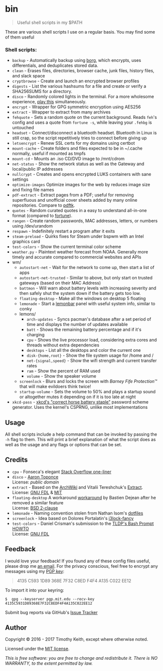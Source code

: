 # bin
> Useful shell scripts in my $PATH

These are various shell scripts I use on a regular basis. You may find some of 
them useful

### Shell scripts:
* `backup` - Automatically backup using [borg](https://borgbackup.readthedocs.io/en/stable/), 
  which encrypts, uses differentials, and deduplicates stored data. 
* `clean` - Erases files, directories, browser cache, junk files, history files, 
   and slack space
* `cryptbrowse` - Create and launch an encrypted browser profiles
* `digests` - List the various hashsums for a file and create or verify a 
  SHA256SUMS for a directory.
* `disco` - Randomly colored lights in the terminal. For a more wholesome 
   experience, [play this](https://www.youtube.com/watch?v=A_sY2rjxq6M) 
   simultaneously. 
* `encrypt` - Wrapper for GPG symmetric encryption using AES256
* `extract` - Wrapper to extract from many archives
* `fehquote` - Sets a random quote on the current background. Reads `feh`'s 
  config and uses a quote from `fortune -s`, while leaving your `.fehbg` is 
  untouched
* `headset` - Connect/disconnect a bluetooth headset. Bluetooth in Linux is 
  still crap, so the script repetitively tries to connect before giving up
* `letsencrypt` - Renew SSL certs for my domains using certbot
* `mount-cache` - Create folders and files expected to be in ~/.cache normally, 
   useful if mounted as tmpfs
* `mount-cd` - Mounts an .iso CD/DVD image to /mnt/cdrom
* `net-status` - Show the network status as well as the Gateway and local/public 
  IP addresses
* `nullcrypt` - Creates and opens encrypted LUKS containers with sane settings
* `optimize-images` Optimize images for the web by reduces image size and fixing 
   file names
* `pdf-extract` - Extract pages from a PDF; useful for removing superfluous and 
  unofficial cover sheets added by many online repositories. Compare to 
  [pdftk](https://linux.die.net/man/1/pdftk).
* `quotes` - Random curated quotes in a easy to understand all-in-one format (compared to [fortune](https://en.wikipedia.org/wiki/Fortune_%28Unix%29)). 
* `rangen` - Create random passwords, MAC addresses, letters, or numbers using 
  /dev/urandom
* `respawn` - Indefinitely restart a program after it exits
* `steam-preload` - Quirks fixes for Steam under bspwm with an Intel graphics card 
* `test-colors` - Show the current terminal color scheme 
* `weather.py` - Plaintext weather forecast from NOAA. Generally more timely and 
  accurate compared to commercial websites and APIs
* wm/
    * `autostart-net` - Wait for the network to come up, then start a list of 
      apps 
    * `autostart-net-trusted` - Similar to above, but only start on trusted 
      gateways (based on their MAC Address)
    * `battmon` - Will warn about battery levels with increasing severity and 
      then safely shut the system down if the battery gets too low.
    * `floating-desktop` - Make all the windows on desktop 5 floating 
    * `lemonade` - Start a [lemonbar](https://github.com/LemonBoy/bar) panel 
      with useful system info, similar to conky
    * lemons/
        * `arch-updates` - Syncs pacman's database after a set period of time 
          and displays the number of updates available
        * `batt` - Shows the remaining battery percentage and if it's charging
        * `cpu` - Shows the live processor load, considering extra cores and 
          threads without extra dependencies
        * `desktops` - List all the desktops and color the current one
        * `disk-{home,root}` - Show the file system usage for /home and /
        * `net-{signal,speed}` - Show the wifi strength and current transfer 
          rates
        * `ram` - Show the percent of RAM used
        * `volume` - Show the speaker volume
    * `screenlock` - Blurs and locks the screen with *Barney Fife 
      Protection&trade;* 
      that will make evildoers think twice!
    * `startup-volume` -  Sets the volume to 50% and plays a startup sound or 
      altogether mutes it depending on if it is too late at night
* `xkcd-pass` - [xkcd's "correct horse battery staple"](https://xkcd.com/936/) 
  password scheme generator. Uses the kernel's CSPRNG, unlike most 
  implementations


## Usage
All shell scripts include a help command that can be invoked by passing the `-h`
flag to them. This will print a brief explanation of what the script does as well 
as the usage and any flags or options that can be set.


## Credits

* `cpu` - Fonseca's elegant [Stack Overflow one-liner](http://stackoverflow.com/questions/9229333/how-to-get-overall-cpu-usage-e-g-57-on-linux)
* `disco` - [Aaron Toponce](https://pthree.org/2016/01/21/using-your-monitors-as-a-cryptographically-secure-pseudorandom-number-generator/)  
  License: *public domain*
* `extract` - Based on the [ArchWiki](https://wiki.archlinux.org/index.php/Bash/Functions#Extract)
  and Vitalii Tereshchuk's [Extract](https://github.com/xvoland/Extract).  
  License: [GNU FDL](https://www.gnu.org/copyleft/fdl.html) & [MIT](https://opensource.org/licenses/MIT)
* `floating-desktop` A workaround [workaround](https://github.com/baskerville/bspwm/issues/428#issuecomment-199985423)
  by Bastien Dejean after he removed a similar feature  
  License: [BSD 2-clause](https://github.com/baskerville/bspwm/blob/master/LICENSE)
* `lemonade` - Naming convention stolen from Nathan Isom's [dotfiles](https://github.com/neeasade/dotfiles)
* `screenlock` - Idea based on Dolores Portalatin's [i3lock-fancy](https://github.com/meskarune/i3lock-fancy)
* `test-colors` - Daniel Crisman's submission to the [TLDP's Bash Prompt HOWTO](http://tldp.org/HOWTO/Bash-Prompt-HOWTO/x329.html)  
  License: [GNU FDL](https://www.gnu.org/copyleft/fdl.html)


## Feedback
I would love your feedback! If you found any of these config files useful, 
please drop me [an email](mailto:timothykeith@gmail.com). For the privacy 
conscious, feel free to encrypt any messages using my [PGP key](http://pgp.mit.edu/pks/lookup?op=vindex&fingerprint=on&search=0xF4F4A135C022EE12):

> 4135 C593 1D89 368E 7F32 C8ED F4F4 A135 C022 EE12

To import it into your keyring:
```console
$  gpg --keyserver pgp.mit.edu --recv-key 4135C5931D89368E7F32C8EDF4F4A135C022EE12
```

Submit bug reports via GitHub's [Issue Tracker](https://github.com/keithieopia/bin/issues)


## Author
Copyright &copy; 2016 - 2017 Timothy Keith, except where otherwise noted.

Licensed under the [MIT license](https://github.com/keithieopia/bin/blob/master/LICENSE).

*This is free software: you are free to change and redistribute it. There is NO 
WARRANTY, to the extent permitted by law.*
